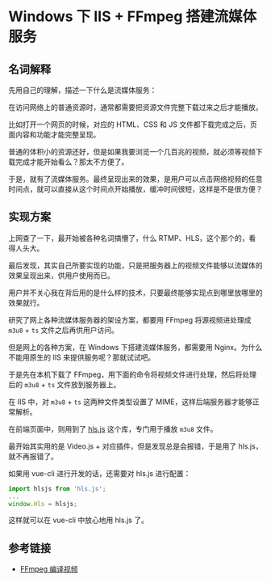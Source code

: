 # Windows 下 IIS + FFmpeg 搭建流媒体服务

## 名词解释

先用自己的理解，描述一下什么是流媒体服务：

在访问网络上的普通资源时，通常都需要把资源文件完整下载过来之后才能播放。

比如打开一个网页的时候，对应的 HTML、CSS 和 JS 文件都下载完成之后，页面内容和功能才能完整呈现。

普通的体积小的资源还好，但是如果我要浏览一个几百兆的视频，就必须等视频下载完成才能开始看么？那太不方便了。

于是，就有了流媒体服务。最终呈现出来的效果，是用户可以点击网络视频的任意时间点，就可以直接从这个时间点开始播放，缓冲时间很短，这样是不是很方便？

## 实现方案

上网查了一下，最开始被各种名词搞懵了，什么 RTMP、HLS，这个那个的，看得人头大。

最后发现，其实自己所要实现的功能，只是把服务器上的视频文件能够以流媒体的效果呈现出来，供用户使用而已。

用户并不关心我在背后用的是什么样的技术，只要最终能够实现点到哪里放哪里的效果就行。

研究了网上各种流媒体服务器的架设方案，都要用 FFmpeg 将源视频进处理成 `m3u8` + `ts` 文件之后再供用户访问。

但是网上的各种方案，在 Windows 下搭建流媒体服务，都需要用 Nginx。为什么不能用原生的 IIS 来提供服务呢？那就试试吧。

于是先在本机下载了 FFmpeg，用下面的命令将视频文件进行处理，然后将处理后的 `m3u8` + `ts` 文件放到服务器上。

在 IIS 中，对 `m3u8` + `ts` 这两种文件类型设置了 MIME，这样后端服务器才能够正常解析。

在前端页面中，则用到了 [hls.js](https://github.com/video-dev/hls.js) 这个库，专门用于播放 `m3u8` 文件。

最开始其实用的是 Video.js + 对应插件，但是发现总是会报错，于是用了 hls.js，就不再报错了。

如果用 vue-cli 进行开发的话，还需要对 hls.js 进行配置：

```js
import hlsjs from 'hls.js';
...
window.Hls = hlsjs;
```

这样就可以在 vue-cli 中放心地用 hls.js 了。

## 参考链接

- [FFmpeg 编译视频](https://www.notion.so/FFmpeg-0c3b5e659c4a4b159c22e66a1891c928)
